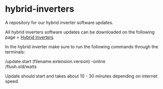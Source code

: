# hybrid-inverters
A repository for our hybrid inverter software updates. 

All hybrid inverters software updates can be downloaded on the following page =
<a href="https://offgridpowersolutions.co.za/category/hybrid-inverters/">Hybrid Inverters</a>

In the hybrid inverter make sure to run the following commands through the terminals:

/update.start (filename.extension.version) -online  
/flush.old/watts

Update should start and takes about 10 - 30 minutes depending on internet speed. 

